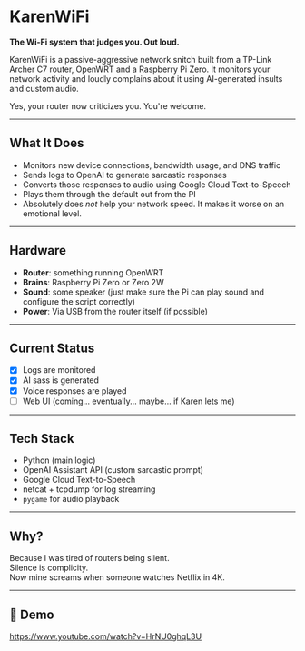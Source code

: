 # KarenWiFi

**The Wi-Fi system that judges you. Out loud.**

KarenWiFi is a passive-aggressive network snitch built from a TP-Link Archer C7 router, OpenWRT and a Raspberry Pi Zero. It monitors your network activity and loudly complains about it using AI-generated insults and custom audio.

Yes, your router now criticizes you. You're welcome.

---

## What It Does

- Monitors new device connections, bandwidth usage, and DNS traffic
- Sends logs to OpenAI to generate sarcastic responses
- Converts those responses to audio using Google Cloud Text-to-Speech
- Plays them through the default out from the PI
- Absolutely does *not* help your network speed. It makes it worse on an emotional level.

---

## Hardware

- **Router**: something running OpenWRT
- **Brains**: Raspberry Pi Zero or Zero 2W
- **Sound**: some speaker (just make sure the Pi can play sound and configure the script correctly)
- **Power**: Via USB from the router itself (if possible)

---

## Current Status

- [x] Logs are monitored
- [x] AI sass is generated
- [x] Voice responses are played
- [ ] Web UI (coming... eventually... maybe... if Karen lets me)

---

## Tech Stack

- Python (main logic)
- OpenAI Assistant API (custom sarcastic prompt)
- Google Cloud Text-to-Speech
- netcat + tcpdump for log streaming
- `pygame` for audio playback

---

## Why?

Because I was tired of routers being silent.  
Silence is complicity.  
Now mine screams when someone watches Netflix in 4K.

---

## 👀 Demo

https://www.youtube.com/watch?v=HrNU0ghqL3U
